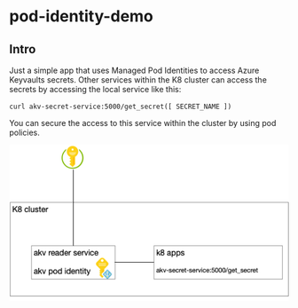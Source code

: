 # pod-identity-demo

## Intro

Just a simple app that uses Managed Pod Identities to access Azure Keyvaults secrets. 
Other services within the K8 cluster can access the secrets by accessing the local service like this:

```
curl akv-secret-service:5000/get_secret([ SECRET_NAME ])
```

You can secure the access to this service within the cluster by using pod policies.

![Image of pod ID](https://raw.githubusercontent.com/chrisvugrinec/akv-secretreader/master/images/akv-reader.png)
